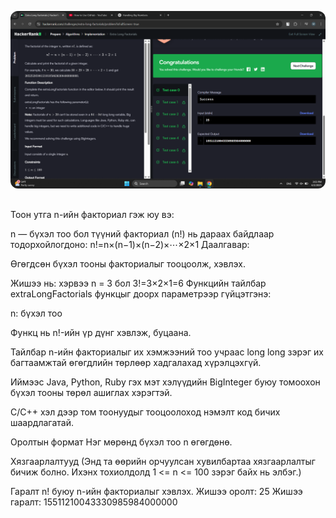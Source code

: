 <p align="center">
  <img src="/images/40 bodlogo 3.png" alt="Project Logo" style="width:800px; border-radius:12px; margin-bottom:16px;">
</p>

Тоон утга n-ийн факториал гэж юу вэ:

n — бүхэл тоо бол түүний факториал (n!) нь дараах байдлаар тодорхойлогдоно:
n!=n×(n−1)×(n−2)×⋯×2×1
Даалгавар:

Өгөгдсөн бүхэл тооны факториалыг тооцоолж, хэвлэх.

Жишээ нь: хэрвээ n = 3 бол
3!=3×2×1=6
Функцийн тайлбар
extraLongFactorials функцыг доорх параметрээр гүйцэтгэнэ:

n: бүхэл тоо

Функц нь n!-ийн үр дүнг хэвлэж, буцаана.

Тайлбар
n-ийн факториалыг их хэмжээний тоо учраас long long зэрэг их багтаамжтай өгөгдлийн төрлөөр хадгалахад хүрэлцэхгүй.

Иймээс Java, Python, Ruby гэх мэт хэлүүдийн BigInteger буюу томоохон бүхэл тооны төрөл ашиглах хэрэгтэй.

C/C++ хэл дээр том тоонуудыг тооцоолоход нэмэлт код бичих шаардлагатай.

Оролтын формат
Нэг мөрөнд бүхэл тоо n өгөгдөнө.

Хязгаарлалтууд
(Энд та өөрийн орчуулсан хувилбартаа хязгаарлалтыг бичиж болно. Ихэнх тохиолдолд 1 <= n <= 100 зэрэг байх нь элбэг.)

Гаралт
n! буюу n-ийн факториалыг хэвлэх.
Жишээ оролт: 25
Жишээ гаралт: 15511210043330985984000000
